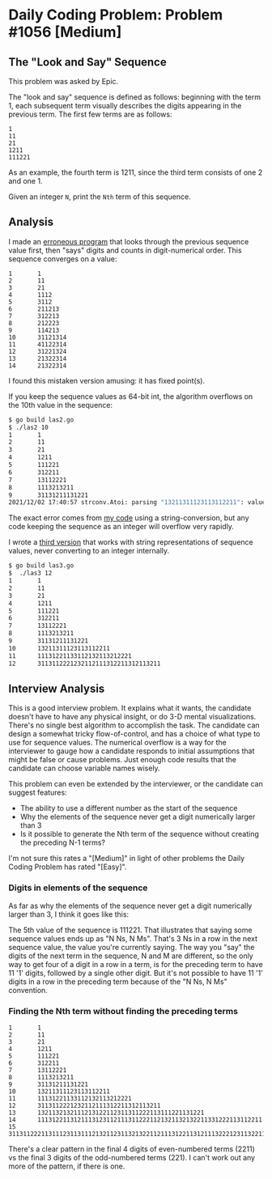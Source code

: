 # Daily Coding Problem: Problem #1056 [Medium]
## The "Look and Say" Sequence

This problem was asked by Epic.

The "look and say" sequence is defined as follows:
beginning with the term 1,
each subsequent term visually describes the digits appearing in the previous term.
The first few terms are as follows:

```
1
11
21
1211
111221
```

As an example, the fourth term is 1211, since the third term consists of one 2 and one 1.

Given an integer `N`, print the `Nth` term of this sequence.

## Analysis

I made an [erroneous program](las.go) that looks through the previous sequence value first,
then "says" digits and counts in digit-numerical order.
This sequence converges on a value:

```
1       1
2       11
3       21
4       1112
5       3112
6       211213
7       312213
8       212223
9       114213
10      31121314
11      41122314
12      31221324
13      21322314
14      21322314
```

I found this mistaken version amusing: it has fixed point(s).

If you keep the sequence values as 64-bit int,
the algorithm overflows on the 10th value in the sequence:

```sh
$ go build las2.go
$ ./las2 10
1       1
2       11
3       21
4       1211
5       111221
6       312211
7       13112221
8       1113213211
9       31131211131221
2021/12/02 17:40:57 strconv.Atoi: parsing "13211311123113112211": value out of range
```

The exact error comes from [my code](las2.go) using a string-conversion,
but any code keeping the sequence as an integer will overflow very rapidly.

I wrote a [third version](las3.go) that works with string representations
of sequence values, never converting to an integer internally.

```sh
$ go build las3.go
$  ./las3 12
1       1
2       11
3       21
4       1211
5       111221
6       312211
7       13112221
8       1113213211
9       31131211131221
10      13211311123113112211
11      11131221133112132113212221
12      3113112221232112111312211312113211
```

## Interview Analysis

This is a good interview problem.
It explains what it wants,
the candidate doesn't have to have any physical insight,
or do 3-D mental visualizations.
There's no single best algorithm to accomplish the task.
The candidate can design a somewhat tricky flow-of-control,
and has a choice of what type to use for sequence values.
The numerical overflow is a way for the interviewer to
gauge how a candidate responds to initial assumptions
that might be false or cause problems.
Just enough code results that the candidate can choose variable
names wisely.

This problem can even be extended by the interviewer,
or the candidate can suggest features:

* The ability to use a different number as the start of the sequence
* Why the elements of the sequence never get a digit numerically larger than 3
* Is it possible to generate the Nth term of the sequence without creating
the preceding N-1 terms?

I'm not sure this rates a "[Medium]" in light of other problems
the Daily Coding Problem has rated "[Easy]".

### Digits in elements of the sequence

As far as why the elements of the sequence never get a digit numerically larger than 3,
I think it goes like this:

The 5th value of the sequence is 111221.
That illustrates that saying some sequence values ends up as "N Ns, N Ms".
That's 3 Ns in a row in the next sequence value, the value you're currently saying.
The way you "say" the digits of the next term in the sequence, N and M are different,
so the only way to get four of a digit in a row in a term,
is for the preceding term to have 11 '1' digits,
followed by a single other digit.
But it's not possible to have 11 '1' digits in a row in the preceding term
because of the "N Ns, N Ms" convention.

### Finding the Nth term without finding the preceding terms

```
1       1
2       11
3       21
4       1211
5       111221
6       312211
7       13112221
8       1113213211
9       31131211131221
10      13211311123113112211
11      11131221133112132113212221
12      3113112221232112111312211312113211
13      1321132132111213122112311311222113111221131221
14      11131221131211131231121113112221121321132132211331222113112211
15      311311222113111231131112132112311321322112111312211312111322212311322113212221
```

There's a clear pattern in the final 4 digits of even-numbered terms (2211)
vs the final 3 digits of the odd-numbered terms (221).
I can't work out any more of the pattern, if there is one.
